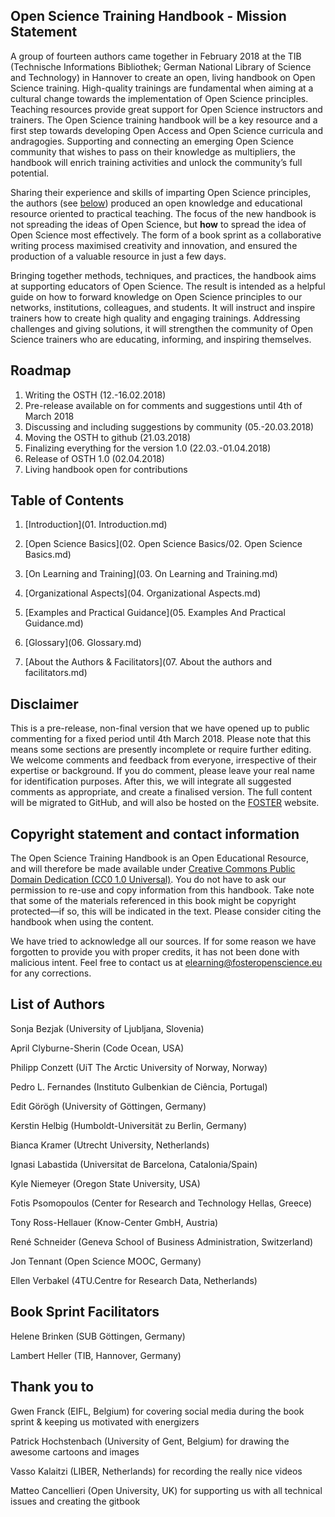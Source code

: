 ## Open Science Training Handbook - Mission Statement

A group of fourteen authors came together in February 2018 at the TIB (Technische Informations Bibliothek; German National Library of Science and Technology) in Hannover to create an open, living handbook on Open Science training. High-quality trainings are fundamental when aiming at a cultural change towards the implementation of Open Science principles. Teaching resources provide great support for Open Science instructors and trainers. The Open Science training handbook will be a key resource and a first step towards developing Open Access and Open Science curricula and andragogies. Supporting and connecting an emerging Open Science community that wishes to pass on their knowledge as multipliers, the handbook will enrich training activities and unlock the community’s full potential.

Sharing their experience and skills of imparting Open Science principles, the authors (see [below](#heading=h.y0j1t7egk5ar)) produced an open knowledge and educational resource oriented to practical teaching. The focus of the new handbook is not spreading the ideas of Open Science, but **how** to spread the idea of Open Science most effectively. The form of a book sprint as a collaborative writing process maximised creativity and innovation, and ensured the production of a valuable resource in just a few days.

Bringing together methods, techniques, and practices, the handbook aims at supporting educators of Open Science. The result is intended as a helpful guide on how to forward knowledge on Open Science principles to our networks, institutions, colleagues, and students. It will instruct and inspire trainers how to create high quality and engaging trainings. Addressing challenges and giving solutions, it will strengthen the community of Open Science trainers who are educating, informing, and inspiring themselves.

## Roadmap

1. Writing the OSTH (12.-16.02.2018)
2. Pre-release available on for comments and suggestions until 4th of March 2018
3. Discussing and including suggestions by community (05.-20.03.2018)
4. Moving the OSTH to github (21.03.2018)
5. Finalizing everything for the version 1.0 (22.03.-01.04.2018)
6. Release of OSTH 1.0 (02.04.2018)
7. Living handbook open for contributions

## Table of Contents

1. [Introduction](01. Introduction.md) 

2. [Open Science Basics](02. Open Science Basics/02. Open Science Basics.md)

3. [On Learning and Training](03. On Learning and Training.md)

4. [Organizational Aspects](04. Organizational Aspects.md)

5. [Examples and Practical Guidance](05. Examples And Practical Guidance.md)

6. [Glossary](06. Glossary.md)

7. [About the Authors & Facilitators](07. About the authors and facilitators.md)

## Disclaimer

This is a pre-release, non-final version that we have opened up to public commenting for a fixed period until 4th March 2018. Please note that this means some sections are presently incomplete or require further editing. We welcome comments and feedback from everyone, irrespective of their expertise or background. If you do comment, please leave your real name for identification purposes. After this, we will integrate all suggested comments as appropriate, and create a finalised version. The full content will be migrated to GitHub, and will also be hosted on the [FOSTER](https://www.fosteropenscience.eu/) website.

## Copyright statement and contact information

The Open Science Training Handbook is an Open Educational Resource, and will therefore be made available under [Creative Commons Public Domain Dedication (CC0 1.0 Universal)](https://creativecommons.org/publicdomain/zero/1.0/). You do not have to ask our permission to re-use and copy information from this handbook. Take note that some of the materials referenced in this book might be copyright protected—if so, this will be indicated in the text. Please consider citing the handbook when using the content.

We have tried to acknowledge all our sources. If for some reason we have forgotten to provide you with proper credits, it has not been done with malicious intent. Feel free to contact us at [elearning@fosteropenscience.eu](mailto:elearning@fosteropenscience.eu) for any corrections.

## List of Authors

Sonja Bezjak (University of Ljubljana, Slovenia)

April Clyburne-Sherin (Code Ocean, USA)

Philipp Conzett (UiT The Arctic University of Norway, Norway)

Pedro L. Fernandes (Instituto Gulbenkian de Ciência, Portugal)

Edit Görögh (University of Göttingen, Germany)

Kerstin Helbig (Humboldt-Universität zu Berlin, Germany)

Bianca Kramer (Utrecht University, Netherlands)

Ignasi Labastida (Universitat de Barcelona, Catalonia/Spain)

Kyle Niemeyer (Oregon State University, USA)

Fotis Psomopoulos (Center for Research and Technology Hellas, Greece)

Tony Ross-Hellauer (Know-Center GmbH, Austria)

René Schneider (Geneva School of Business Administration, Switzerland)

Jon Tennant (Open Science MOOC, Germany)

Ellen Verbakel (4TU.Centre for Research Data, Netherlands)

## Book Sprint Facilitators

Helene Brinken (SUB Göttingen, Germany)

Lambert Heller (TIB, Hannover, Germany)


## Thank you to
Gwen Franck (EIFL, Belgium) for covering social media during the book sprint & keeping us motivated with energizers

Patrick Hochstenbach (University of Gent, Belgium) for drawing the awesome cartoons and images

Vasso Kalaitzi (LIBER, Netherlands) for recording the really nice videos 

Matteo Cancellieri (Open University, UK) for supporting us with all technical issues and creating the gitbook

